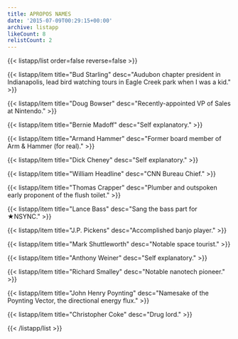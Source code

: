 ```yaml
---
title: APROPOS NAMES
date: '2015-07-09T00:29:15+00:00'
archive: listapp
likeCount: 8
relistCount: 2
---
```


<!--more-->

{{< listapp/list order=false reverse=false >}}

   {{< listapp/item title="Bud Starling"
      desc="Audubon chapter president in Indianapolis, lead bird watching tours in Eagle Creek park when I was a kid." >}}

   {{< listapp/item title="Doug Bowser"
      desc="Recently-appointed VP of Sales at Nintendo." >}}

   {{< listapp/item title="Bernie Madoff"
      desc="Self explanatory." >}}

   {{< listapp/item title="Armand Hammer"
      desc="Former board member of Arm & Hammer (for real)." >}}

   {{< listapp/item title="Dick Cheney"
      desc="Self explanatory." >}}

   {{< listapp/item title="William Headline"
      desc="CNN Bureau Chief." >}}

   {{< listapp/item title="Thomas Crapper"
      desc="Plumber and outspoken early proponent of the flush toilet." >}}

   {{< listapp/item title="Lance Bass"
      desc="Sang the bass part for ★NSYNC." >}}

   {{< listapp/item title="J.P. Pickens"
      desc="Accomplished banjo player." >}}

   {{< listapp/item title="Mark Shuttleworth"
      desc="Notable space tourist." >}}

   {{< listapp/item title="Anthony Weiner"
      desc="Self explanatory." >}}

   {{< listapp/item title="Richard Smalley"
      desc="Notable nanotech pioneer." >}}

   {{< listapp/item title="John Henry Poynting"
      desc="Namesake of the Poynting Vector, the directional energy flux." >}}

   {{< listapp/item title="Christopher Coke"
      desc="Drug lord." >}}

{{< /listapp/list >}}
